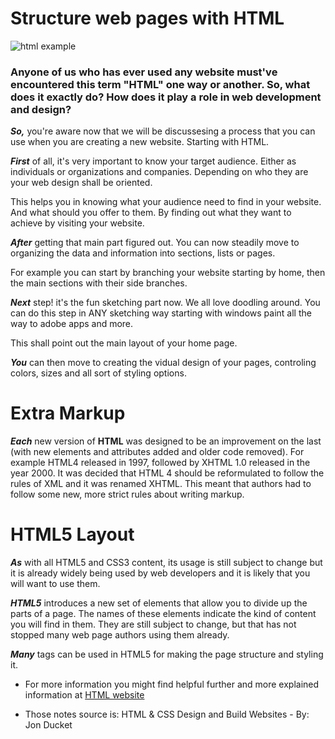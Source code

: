 # **Structure web pages with HTML**
![html example](https://www.ultraedit.com/assets/images/lp/html/html-tag.gif)

### Anyone of us who has ever used any website must've encountered this term "HTML" one way or another. So, what does it exactly do? How does it play a role in web development and design?

_**So,**_ you're aware now that we will be discussesing a process that
you can use when you are creating a new website. Starting with HTML.

_**First**_ of all, it's very important to know your target audience. Either as individuals or organizations and companies. Depending on who they are your web design shall be oriented.

This helps you in knowing what your audience need to find in your website. And what should you offer to them. By finding out what they want to achieve by visiting your website.

_**After**_ getting that main part figured out. You can now steadily move to organizing the data and information into sections, lists or pages.

For example you can start by branching your website starting by home, then the main sections with their side branches.

_**Next**_ step! it's the fun sketching part now. We all love doodling around. You can do this step in ANY sketching way starting with windows paint all the way to adobe apps and more.

This shall point out the main layout of your home page.

_**You**_ can then move to creating the vidual design of your pages, controling colors, sizes and all sort of styling options.

# Extra Markup
_**Each**_ new version of **HTML** was designed to be an improvement on the last (with new elements and attributes added and older code removed). For example HTML4 released in 1997, followed by XHTML 1.0 released in the year 2000. It was decided that HTML 4 should be reformulated to follow the rules of XML and it was renamed XHTML. This meant that authors had to follow some new, more strict rules about writing markup. 

# HTML5 Layout
_**As**_ with all HTML5 and CSS3 content, its usage is still subject to change but it is already widely being used by web developers and it is likely that you will want to use them.

_**HTML5**_ introduces a new set of elements that allow you to divide up the
parts of a page. The names of these elements indicate the kind of content
you will find in them. They are still subject to change, but that has not
stopped many web page authors using them already.

_**Many**_ tags can be used in HTML5 for making the page structure and styling it.

* For more information you might find helpful further and more explained information at [HTML website](https://html.com/)

* Those notes source is: HTML & CSS
Design and Build Websites - By: Jon Ducket






